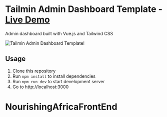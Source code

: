 # Tailmin Admin Dashboard Template - [Live Demo](https://tailmin.vercel.app/)
Admin dashboard built with Vue.js and Tailwind CSS

![Tailmin Admin Dashboard Template!](https://user-images.githubusercontent.com/2015833/130907375-07bfddc9-5886-4522-b32a-5e1757eeb6b4.png)

## Usage
1. Clone this repository
2. Run `npm install` to install dependencies
3. Run `npm run dev` to start development server
4. Go to http://localhost:3000
# NourishingAfricaFrontEnd
